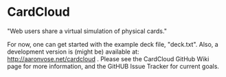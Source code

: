 CardCloud
=========

"Web users share a virtual simulation of physical cards."


For now, one can get started with the example deck file, "deck.txt".
Also, a development version is (might be) available at:
http://aaronvose.net/cardcloud .
Please see the CardCloud GitHub Wiki page for more information, and the GitHUB Issue Tracker for current goals.
